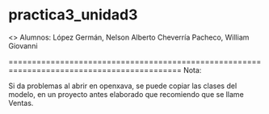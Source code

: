# practica3_unidad3

<<Practica3>>
Alumnos:
López Germán, Nelson Alberto
Cheverría Pacheco, William Giovanni

===========================================================================================
Nota: 

Si da problemas al abrir en openxava,
se puede copiar las clases del modelo,
en un proyecto antes elaborado que recomiendo que se llame Ventas.
